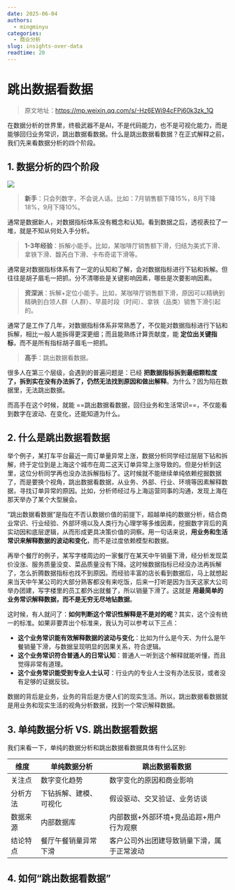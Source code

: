 ```yaml
---
date: 2025-06-04
authors:
  - mingminyu
categories:
  - 商业分析
slug: insights-over-data
readtime: 20
---
```


# 跳出数据看数据

> 原文地址：https://mp.weixin.qq.com/s/-Hz6EWi94cFPj60k3zk_1Q

在数据分析的世界里，终极武器不是AI，不是代码能力，也不是可视化能力，而是能够回归业务常识，跳出数据看数据。什么是跳出数据看数据？在正式解释之前，我们先来看数据分析的四个阶段。

<!-- more -->

## 1. 数据分析的四个阶段

![](https://mingminyu.github.io/webassets/images/20250604/01.png)

> **新手**：只会列数字，不会说人话。比如：7月销售额下降15%，8月下降18%，9月下降10%。

通常是数据新人，对数据指标体系没有概念和认知。看到数据之后，透视表拉了一堆，就是不知从何处入手分析。

> **1-3年经验**：拆解小能手。比如，某咖啡厅销售额下滑，归结为美式下滑、拿铁下滑、馥芮白下滑、卡布奇诺下滑等。

通常是对数据指标体系有了一定的认知和了解，会对数据指标进行下钻和拆解。但往往是胡子眉毛一把抓，分不清哪些是关键影响因素，哪些是次要影响因素。

> **资深派**：拆解+定位小能手。比如，某咖啡厅销售额下滑，原因可以精确到精确到白领人群（人群）、早晨时段（时间）、拿铁（品类）销售下滑引起的。

通常了是工作了几年，对数据指标体系非常熟悉了，不仅能对数据指标进行下钻和拆解，相比一般人能拆得更深更细；而且能熟练计算贡献度，能 **定位出关键指标**，而不是所有指标胡子眉毛一把抓。

> **高手**：跳出数据看数据。

很多人在第三个层级，会遇到的普遍问题是：已经 **把数据指标拆到最细颗粒度了，拆到实在没有办法拆了，仍然无法找到原因和做出解释**。为什么？因为陷在数据里，无法跳出数据。


而高手在这个时候，就能 ==跳出数据看数据，回归业务和生活常识==，不仅能看到数字在波动、在变化，还能知道为什么。

## 2. 什么是跳出数据看数据

举个例子，某打车平台最近一周订单量异常上涨，数据分析同学经过层层下钻和拆解，终于定位到是上海这个城市在周二这天订单异常上涨导致的。但是分析到这里，这位分析同学再也没办法拆解指标了。这时候就不能继续单纯依赖挖掘数据了，而是要换个视角，跳出数据看数据，从业务、外部、行业、环境等因素解释数据，寻找订单异常的原因。比如，分析师经过与上海运营同事的沟通，发现上海在那天举办了某个大型展会。

“跳出数据看数据”是指在不否认数据价值的前提下，超越单纯的数据分析，结合商业常识、行业经验、外部环境以及人类行为心理学等多维因素，挖掘数字背后的真实动因和底层逻辑，从而形成更具决策价值的洞察。用一句话来说，**用业务和生活常识来解释数据的波动和变化**，而不是过度依赖模型和数据。

再举个餐厅的例子，某写字楼周边的一家餐厅在某天中午销量下滑，经分析发现菜价没涨、服务质量没变、菜品质量没有下降。这时候数据指标已经没办法再拆解了，怎么折腾数据指标也找不到原因。而经验丰富的店长看到数据后，马上就想起来当天中午某公司的大部分熟客都没有来吃饭，后来一打听是因为当天这家大公司举办团建，写字楼里的员工都外出就餐了，所以销量下滑了。这就是 **用最简单的业务常识解释数据，而不是无穷无尽地钻数据**。

这时候，有人就问了：**如何判断这个常识性解释是不是对的呢**？其实，这个没有统一的标准。如果非要弄出个标准来，我认为可以参考以下三点：

- **这个业务常识能有效解释数据的波动与变化**：比如为什么是今天、为什么是午餐销量下滑，与数据呈现明显的因果关系，符合逻辑。
- **这个业务常识符合普通人的日常认知**：普通人一听到这个解释就能听懂，而且觉得非常有道理。
- **这个业务常识能受到专业人士认可**：行业内的专业人士没有办法反驳，或者没有足够的证据反驳。

数据的背后是业务，业务的背后是方便人们的现实生活。所以，跳出数据看数据就是用业务和现实生活的视角分析数据，找到一个常识解释数据。

## 3. 单纯数据分析 VS. 跳出数据看数据

我们来看一下，单纯的数据分析和跳出数据看数据具体有什么区别:

| 维度 | 单纯数据分析 | 跳出数据看数据 |
| --- | --- | --- |
| 关注点 | 数字变化趋势 | 数字变化的原因和商业影响 |
| 分析方法 | 下钻拆解、建模、可视化 | 假设驱动、交叉验证、业务访谈 |
| 数据来源 | 内部数据库 | 内部数据+外部环境+竞品追踪+用户行为观察 |
| 结论特点 | 餐厅午餐销量异常下滑 | 客户公司外出团建导致销量下滑，属于正常波动 |

## 4. 如何“跳出数据看数据”


